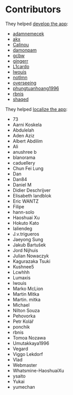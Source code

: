 # Contributors

They helped [develop the app](https://github.com/lwouis/alt-tab-macos/graphs/contributors):

* [adamnemecek](https://github.com/adamnemecek)
* [akx](https://github.com/akx)
* [Calinou](https://github.com/Calinou)
* [damonpam](https://github.com/damonpam)
* [gcbw](https://github.com/gcbw)
* [gingerr](https://github.com/gingerr)
* [L1cardo](https://github.com/L1cardo)
* [lwouis](https://github.com/lwouis)
* [notlmn](https://github.com/notlmn)
* [overseeing](https://github.com/overseeing)
* [phungtuanhoang1996](https://github.com/phungtuanhoang1996)
* [rbnis](https://github.com/rbnis)
* [shaqed](https://github.com/shaqed)

They helped [localize the app](https://poeditor.com/join/project/8AOEZ0eAZE):

* 73
* Aarni Koskela
* Abdulelah
* Aden Aziz
* Albert Abdilim
* Ali
* anushree b
* blanorama
* caduellery
* Chun Fei Lung
* Dan
* Dan84
* Daniel M
* Didier Deschrijver
* Elisabeth landblok
* Eric WANTZ
* Filipe
* hann-solo
* Haoshuai Xu
* Hokuto Kato
* Ialiendeg
* J.v.trigueros
* Jaeyong Sung
* Jakub Bartušek
* Jord Nijhuis
* Julian Nowaczyk
* Kagurazaka Tsuki
* Kushnee5
* Lcwhhh
* Lumaxis
* lwouis
* Marko McLion
* Martin Mitka
* Martin. mitka
* Michael
* Nilton Souza
* Pehovorka
* Petr Kolář
* ponchik
* rbnis
* Tomoa Nozawa
* Umutakkaya1996
* Vegard
* Viggo Lekdorf
* Vlad
* Webmaster
* Whatsmine-HaoshuaiXu
* ysaito
* Yukai
* yumechan
